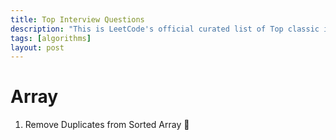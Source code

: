 ```yaml
---
title: Top Interview Questions
description: "This is LeetCode's official curated list of Top classic interview questions to help you land your dream job"
tags: [algorithms]
layout: post
---
```


# Array

1. Remove Duplicates from Sorted Array 💯

